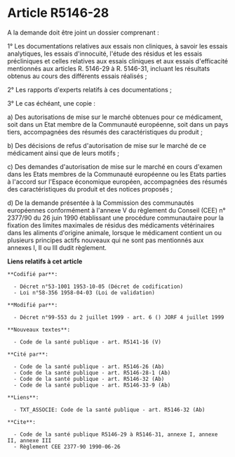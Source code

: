 # Article R5146-28

A la demande doit être joint un dossier comprenant :

1° Les documentations relatives aux essais non cliniques, à savoir les essais analytiques, les essais d'innocuité, l'étude
des résidus et les essais précliniques et celles relatives aux essais cliniques et aux essais d'efficacité mentionnés aux
articles R. 5146-29 à R. 5146-31, incluant les résultats obtenus au cours des différents essais réalisés ;

2° Les rapports d'experts relatifs à ces documentations ;

3° Le cas échéant, une copie :

a) Des autorisations de mise sur le marché obtenues pour ce médicament, soit dans un Etat membre de la Communauté européenne,
soit dans un pays tiers, accompagnées des résumés des caractéristiques du produit ;

b) Des décisions de refus d'autorisation de mise sur le marché de ce médicament ainsi que de leurs motifs ;

c) Des demandes d'autorisation de mise sur le marché en cours d'examen dans les Etats membres de la Communauté européenne ou
les Etats parties à l'accord sur l'Espace économique européen, accompagnées des résumés des caractéristiques du produit et
des notices proposés ;

d) De la demande présentée à la Commission des communautés européennes conformément à l'annexe V du règlement du Conseil
(CEE) n° 2377/90 du 26 juin 1990 établissant une procédure communautaire pour la fixation des limites maximales de résidus
des médicaments vétérinaires dans les aliments d'origine animale, lorsque le médicament contient un ou plusieurs principes
actifs nouveaux qui ne sont pas mentionnés aux annexes I, II ou III dudit règlement.

**Liens relatifs à cet article**

	**Codifié par**:

	  - Décret n°53-1001 1953-10-05 (Décret de codification)
	  - Loi n°58-356 1958-04-03 (Loi de validation)

	**Modifié par**:

	  - Décret n°99-553 du 2 juillet 1999 - art. 6 () JORF 4 juillet 1999

	**Nouveaux textes**:

	  - Code de la santé publique - art. R5141-16 (V)

	**Cité par**:

	  - Code de la santé publique - art. R5146-26 (Ab)
	  - Code de la santé publique - art. R5146-28-1 (Ab)
	  - Code de la santé publique - art. R5146-32 (Ab)
	  - Code de la santé publique - art. R5146-33-9 (Ab)

	**Liens**:

	  - TXT_ASSOCIE: Code de la santé publique - art. R5146-32 (Ab)

	**Cite**:

	  - Code de la santé publique R5146-29 à R5146-31, annexe I, annexe II, annexe III
	  - Règlement CEE 2377-90 1990-06-26
